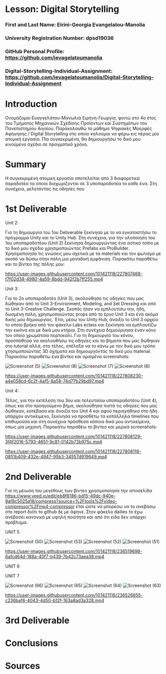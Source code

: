 # Lesson: Digital Storytelling

### First and Last Name: Eirini-Georgia Evangelatou-Manolia
### University Registration Number: dpsd19036
### GitHub Personal Profile: https://github.com/ievagelatoumanolia
### Digital-Storytelling-Individual-Assignment: https://github.com/ievagelatoumanolia/Digital-Storytelling-Individual-Assignment

# Introduction

Ονομάζομαι Ευαγγελάτου-Μανωλιά Ειρήνη-Γεωργία, φοιτώ στο 4ο έτος του Τμήματος Μηχανικών Σχεδίσης Προϊόντων και Συστημάτων του Πανεπιστημίου Αιγαίου. Παρακολουθώ το μάθημα Ψηφιακές Μοερφές Αφήγησης /  Digital Storytelling στο οποίο καλούμαι να φέρω εις πέρας μία ατομική εργασία. Πιο συγκεκριμένα, θα δημιουργήσω το δικό μου κινούμενο σχέδιο σε πραγματικό χρόνο.


# Summary

Η συγκεκριμένη ατομική εργασία αποτελείται από 3 διαφορετικά παραδοτέα τα οποία διαχωρίζονται σε 3 υποπαραδοτέα το κάθε ένα. Στη συνέχεια, μελετόντας τις οδηγίες που 


# 1st Deliverable

Unit 2:

Για τη δημιουργία του 1ου Deliverable ξεκίνησα με το να εγκαταστήσω το πρόγραμμα Unity και το Unity Hub. Στη συνέχεια, για την υλοποίηση του 1ου υποπαραδοτέου (Unit 2) ξεκίνησα δημιουργώντας ένα αστικό τοπίο με το δικό μου σχέδιο χρησιμοποιώντας Prefabs και ProBuilder. Χρησιμοποίησα τις γνώσεις μου σχετικά με τα materials και τον φωτισμό με σκοπό να δώσω στην πόλη μια μοναδική εμφάνιση. Παρακάτω παραθέτω και το βίντεο της πόλης μου:

https://user-images.githubusercontent.com/101421118/227807468-f7f02d38-4980-4a59-8bdd-942f2b7ff255.mp4


Unit 3:

Για το 2ο υποπαραδοτέο (Unit 3), ακολούθησα τις οδηγίες που μας δώθηκαν από το Unit 3-Environment, Modeling, and Set Dressing και από το Unit 3-Creative Challenge. Σκοπός ήταν να εμπλουτίσω την, ήδη, δωσμένη πόλη, χρησιμοποιώντας props από το έργο Unit 3 και ένα ακόμα δικής μου δημιουργίας. Έτσι, μέσω του Unity Hub, άνοιξα το Unit 3 αρχείο το οποίο βρήκα από τον φάκελο Labs eclass και ξεκίνησα να εμπλουτίζω την εικόνα και με δικά μου κτήρια. Στη συνέχεια δημιούργησα έναν κόνο τον οποίο χρωμάτισα πορτοκαλί. Για τη δημιουργία του κόνου, προσπάθησα να ακολουθήσω τις οδηγίες και τα βήματα που μας δώθηκαν στο tutorial αλλά, στο τέλος, επέλεξα να το κάνω με τον δικό μου τρόπο χτησιμοποίώντας 3D σχήματα και δημιουργόντας το δικό μου material. 
Παρακάτω παραθέτω ένα βίντεο και ορισμένα screenshots:

![Screenshot (5)](https://user-images.githubusercontent.com/101421118/227807927-b56635ff-4061-4eb5-8003-9ab83f617efa.png)
![Screenshot (8)](https://user-images.githubusercontent.com/101421118/227807930-350d0c83-ef6e-4865-a16b-d892a81152ac.png)
![Screenshot (7)](https://user-images.githubusercontent.com/101421118/227807933-e41674da-cdee-4cb9-9d54-036751ce90b9.png)
![Screenshot (6)](https://user-images.githubusercontent.com/101421118/227807940-466d7613-e12a-4ad8-91ef-52db81722957.png)

https://user-images.githubusercontent.com/101421118/227808230-a4e058cd-6c2f-4af5-8a58-74d77b29bd97.mp4


Unit 4:

Τέλος, για την εκτέλεση του 3ου και τελευταίου υποπαραδοτέου (Unit 4), όπως και στο προηγούμενο βήμα, ακολούθησα πιστά τις οδηγίες που μας δώθηκαν, κατέβασα και άνοιξα του Unit 4 και αφού περιηγήθηκα στο ήδη υπάρχον αντικέιμενο, ξεκίνησα να προσθέτω τα κατάλληλα timelines που επιθυμούσα και στη συνέχεια πρόσθεσα κάποια δικά μου αντικείμενα, όπως μία μηχανή. 
Παρακάτω παραθέω το βίντεο και μερικά screenshots:

https://user-images.githubusercontent.com/101421118/227808129-3f4f2016-5793-4651-9c81-0142b73b975c.mp4

https://user-images.githubusercontent.com/101421118/227808119-0851b409-432e-4947-95b3-34557d919649.mp4


# 2nd Deliverable

Για τη μέιωση του μεγέθους των βίντεο χρησιμοποίησα την ιστοσελίδα https://www.veed.io/edit/eb8f8186-bd15-49dc-940e-9af8c5025a18/compress?source=%2Ftools%2Fvideo-compressor%2Fmp4-compressor έτσι ώστε να μπορέσω να το ανεβάσω στο report διότι το github δε με άφηνε. Στον φάκελο dailies το έχω ανέβασει κανονικά με υψηλή ποιότητα και από ότι είδα δεν υπάρχει πρόβλημα. 


UNIT 5

![Screenshot (50)](https://user-images.githubusercontent.com/101421118/236517270-fdb256c1-f6da-4be3-b0f9-4fe60031021e.png)
![Screenshot (53)](https://user-images.githubusercontent.com/101421118/236517292-b9b6b2b0-e720-4a72-be58-2453fafed75e.png)
![Screenshot (52)](https://user-images.githubusercontent.com/101421118/236517334-f8747eb8-d66e-4c5d-b47a-67d39175c1da.png)
![Screenshot (51)](https://user-images.githubusercontent.com/101421118/236517355-097a5968-a84d-4533-b3fe-89e6697fd502.png)

https://user-images.githubusercontent.com/101421118/236519698-6afcd64d-188a-40f7-b439-7b42c73aea38.mp4


UNIT 6 




UNIT 7


![Screenshot (66)](https://user-images.githubusercontent.com/101421118/236526232-6424698b-8533-41e0-be2e-9706f9d5b93f.png)
![Screenshot (65)](https://user-images.githubusercontent.com/101421118/236526250-81efff36-5387-4ef2-9bdc-6f238715fb93.png)
![Screenshot (64)](https://user-images.githubusercontent.com/101421118/236526262-981e06a7-9f11-41c9-b68f-1ef17c8d1f98.png)
![Screenshot (63)](https://user-images.githubusercontent.com/101421118/236526274-cfa8b474-0fd9-4d32-9cde-6959798bff72.png)


https://user-images.githubusercontent.com/101421118/236526855-c236baf6-4043-4d50-b12f-163a8ad3a328.mp4


# 3rd Deliverable 


# Conclusions


# Sources
